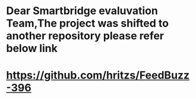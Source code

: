 # Dear Smartbridge evaluvation Team,The project was shifted to another repository please refer below link
# https://github.com/hritzs/FeedBuzz-396
